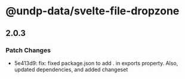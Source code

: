 # @undp-data/svelte-file-dropzone

## 2.0.3

### Patch Changes

- 5e413d9: fix: fixed package.json to add . in exports property. Also, updated dependencies, and added changeset
